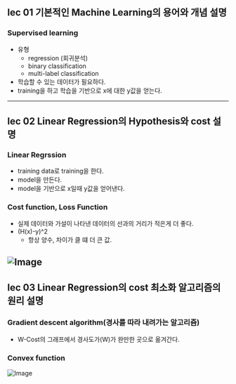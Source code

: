 ## lec 01 기본적인 Machine Learning의 용어와 개념 설명

### Supervised learning

- 유형
    - regression (회귀분석)
    - binary classification
    - multi-label classification
- 학습할 수 있는 데이터가 필요하다.
- training을 하고 학습을 기반으로 x에 대한 y값을 얻는다.

---
## lec 02 Linear Regression의 Hypothesis와 cost 설명

### Linear Regrssion
- training data로 training을 한다.
- model을 만든다.
- model을 기반으로 x일때 y값을 얻어낸다.

### Cost function, Loss Function
- 실제 데이터와 가설이 나타낸 데이터의 선과의 거리가 적은게 더 좋다.
- (H(x)-y)^2
    - 항상 양수, 차이가 클 떄 더 큰 값.

 ![Image](https://i.imgur.com/mSxKIyy.png)
---
## lec 03 Linear Regression의 cost 최소화 알고리즘의 원리 설명

### Gradient descent algorithm(경사를 따라 내려가는 알고리즘)

- W-Cost의 그래프에서 경사도가(W)가 완만한 곳으로 옮겨간다.

### Convex function
![Image](https://i.imgur.com/S5QSqPq.png)
